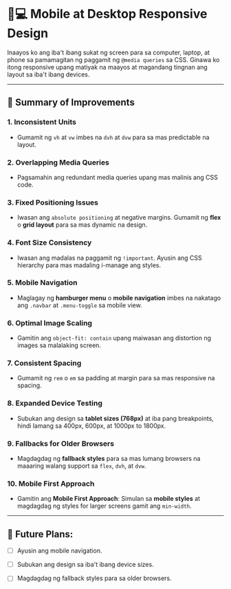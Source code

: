 # 📱💻 Mobile at Desktop Responsive Design

Inaayos ko ang iba't ibang sukat ng screen para sa computer, laptop, at phone sa pamamagitan ng paggamit ng `@media queries` sa CSS. Ginawa ko itong responsive upang matiyak na maayos at magandang tingnan ang layout sa iba't ibang devices.

---

## 📝 Summary of Improvements

### 1. **Inconsistent Units**
- Gumamit ng `vh` at `vw` imbes na `dvh` at `dvw` para sa mas predictable na layout.

### 2. **Overlapping Media Queries**
- Pagsamahin ang redundant media queries upang mas malinis ang CSS code.

### 3. **Fixed Positioning Issues**
- Iwasan ang `absolute positioning` at negative margins. Gumamit ng **flex** o **grid layout** para sa mas dynamic na design.

### 4. **Font Size Consistency**
- Iwasan ang madalas na paggamit ng `!important`. Ayusin ang CSS hierarchy para mas madaling i-manage ang styles.

### 5. **Mobile Navigation**
- Maglagay ng **hamburger menu** o **mobile navigation** imbes na nakatago ang `.navbar` at `.menu-toggle` sa mobile view.

### 6. **Optimal Image Scaling**
- Gamitin ang `object-fit: contain` upang maiwasan ang distortion ng images sa malalaking screen.

### 7. **Consistent Spacing**
- Gumamit ng `rem` o `em` sa padding at margin para sa mas responsive na spacing.

### 8. **Expanded Device Testing**
- Subukan ang design sa **tablet sizes (768px)** at iba pang breakpoints, hindi lamang sa 400px, 600px, at 1000px to 1800px.

### 9. **Fallbacks for Older Browsers**
- Magdagdag ng **fallback styles** para sa mas lumang browsers na maaaring walang support sa `flex`, `dvh`, at `dvw`.

### 10. **Mobile First Approach**
- Gamitin ang **Mobile First Approach**: Simulan sa **mobile styles** at magdagdag ng styles for larger screens gamit ang `min-width`.

---

## 🚀 **Future Plans:**
- [ ] Ayusin ang mobile navigation.
- [ ] Subukan ang design sa iba't ibang device sizes.
- [ ] Magdagdag ng fallback styles para sa older browsers.

